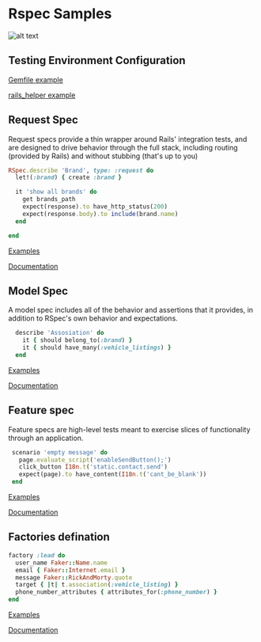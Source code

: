 # Rspec Samples

![alt text](https://images.hgmsites.net/med/adac-50mph-crash-test-shows-weaknesses-even-in-top-rated-cars_100207633_m.jpg)

## Testing Environment Configuration
[Gemfile example](Gemfile)

[rails_helper example](spec/rails_helper.rb)

## Request Spec
Request specs provide a thin wrapper around Rails' integration tests, and are
designed to drive behavior through the full stack, including routing
(provided by Rails) and without stubbing (that's up to you)
```ruby
RSpec.describe 'Brand', type: :request do
  let!(:brand) { create :brand }

  it 'show all brands' do
    get brands_path
    expect(response).to have_http_status(200)
    expect(response.body).to include(brand.name)
  end

end
```
[Examples](spec/request)  

[Documentation](https://relishapp.com/rspec/rspec-rails/docs/request-specs/request-spec)
## Model Spec
A model spec includes all of the behavior and assertions that it provides, in addition to RSpec's own
behavior and expectations.
```ruby
  describe 'Assosiation' do
    it { should belong_to(:brand) }
    it { should have_many(:vehicle_listings) }
  end
```
[Examples](spec/models)

[Documentation](https://relishapp.com/rspec/rspec-rails/docs/model-specs)

## Feature spec
Feature specs are high-level tests meant to exercise slices of functionality
through an application.

```ruby
 scenario 'empty message' do
   page.evaluate_script('enableSendButton();')
   click_button I18n.t('static.contact.send')
   expect(page).to have_content(I18n.t('cant_be_blank'))
 end
```
[Examples](spec/features)

[Documentation](https://relishapp.com/rspec/rspec-rails/docs/feature-specs/feature-spec)

## Factories defination

```ruby
factory :lead do
  user_name Faker::Name.name
  email { Faker::Internet.email }
  message Faker::RickAndMorty.quote
  target { |t| t.association(:vehicle_listing) }
  phone_number_attributes { attributes_for(:phone_number) }
end
```
[Examples](spec/factories)

[Documentation](https://github.com/thoughtbot/factory_bot)
